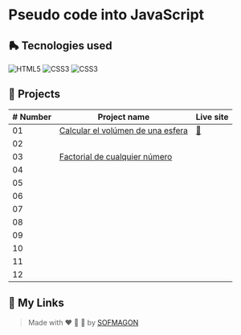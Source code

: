 # Pseudo code into JavaScript



## 🛼 Tecnologies used

![HTML5](https://img.shields.io/badge/html5-%23E34F26.svg?style=for-the-badge&logo=html5&logoColor=white) ![CSS3](https://img.shields.io/badge/css3-%231572B6.svg?style=for-the-badge&logo=css3&logoColor=white) ![CSS3](https://img.shields.io/badge/javascript-%23F7DF1E.svg?style=for-the-badge&logo=javascript&logoColor=black)



## 🍕 Projects

| # Number | Project name                                             | Live site                              |
| -------- | -------------------------------------------------------- | -------------------------------------- |
| 01       | [Calcular el volúmen de una esfera](./01-volumen-esfera) | [🚀](https://01-pseint-js.netlify.app/) |
| 02       |                                                          |                                        |
| 03       | [Factorial de cualquier número](./03-factorial)          |                                        |
| 04       |                                                          |                                        |
| 05       |                                                          |                                        |
| 06       |                                                          |                                        |
| 07       |                                                          |                                        |
| 08       |                                                          |                                        |
| 09       |                                                          |                                        |
| 10       |                                                          |                                        |
| 11       |                                                          |                                        |
| 12       |                                                          |                                        |



## 🌈 My Links

> Made with ❤️ 🍕 🌮 by [SOFMAGON](https://beacons.ai/sofmagon)

